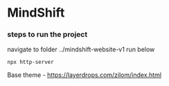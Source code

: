 # MindShift

### steps to run the project

navigate to folder ../mindshift-website-v1
run below

```
npx http-server
```

Base theme - https://layerdrops.com/zilom/index.html
